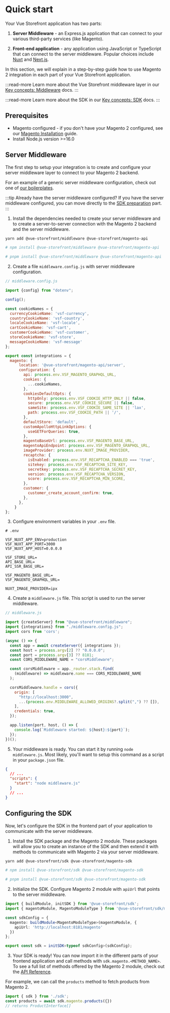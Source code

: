 # Quick start

Your Vue Storefront application has two parts:

1. **Server Middleware** - an Express.js application that can connect to your various third-party services (like Magento).


2. **Front-end application** - any application using JavaScript or TypeScript that can connect to the server middleware. Popular choices include [Nuxt](https://nuxt.com/) and [Next.js](https://nextjs.org/).

In this section, we will explain in a step-by-step guide how to use Magento 2 integration in each part of your Vue Storefront application.

:::read-more
Learn more about the Vue Storefront middleware layer in our [Key concepts: Middleware](../key-concepts/middleware.md) docs.
:::

:::read-more
Learn more about the SDK in our [Key concepts: SDK](../key-concepts/sdk.md) docs.
:::

## Prerequisites

- Magento configured - if you don't have your Magento 2 configured, see our [Magento Installation](./magento.md) guide.
- Install Node.js version >=16.0


## Server Middleware

The first step to setup your integration is to create and configure your server middleware layer to connect to your Magento 2 backend.

For an example of a generic server middleware configuration, check out one of [our boilerplates](https://github.com/vuestorefront/integration-boilerplate/tree/main/playground/middleware).

:::tip Already have the server middleware configured?
If you have the server middleware configured, you can move directly to the [SDK](./quick-start.md#sdk-preparation)[ preparation](./quick-start.md#sdk-preparation) part.
:::


1. Install the dependencies needed to create your server middleware and to create a server-to-server connection with the Magento 2 backend and the server middleware.

```bash
yarn add @vue-storefront/middleware @vue-storefront/magento-api 

# npm install @vue-storefront/middleware @vue-storefront/magento-api

# pnpm install @vue-storefront/middleware @vue-storefront/magento-api
```

2. Create a file `middleware.config.js` with server middleware configuration.

```javascript
// middleware.config.js

import {config} from "dotenv";

config();

const cookieNames = {
  currencyCookieName: 'vsf-currency',
  countryCookieName: 'vsf-country',
  localeCookieName: 'vsf-locale',
  cartCookieName: 'vsf-cart',
  customerCookieName: 'vsf-customer',
  storeCookieName: 'vsf-store',
  messageCookieName: 'vsf-message'
};

export const integrations = {
  magento: {
      location: '@vue-storefront/magento-api/server',
      configuration: {
        api: process.env.VSF_MAGENTO_GRAPHQL_URL,
        cookies: {
          ...cookieNames,
        },
        cookiesDefaultOpts: {
          httpOnly: process.env.VSF_COOKIE_HTTP_ONLY || false,
          secure: process.env.VSF_COOKIE_SECURE || false,
          sameSite: process.env.VSF_COOKIE_SAME_SITE || 'lax',
          path: process.env.VSF_COOKIE_PATH || '/',
        },
        defaultStore: 'default',
        customApolloHttpLinkOptions: {
          useGETForQueries: true,
        },
        magentoBaseUrl: process.env.VSF_MAGENTO_BASE_URL,
        magentoApiEndpoint: process.env.VSF_MAGENTO_GRAPHQL_URL,
        imageProvider: process.env.NUXT_IMAGE_PROVIDER,
        recaptcha: {
          isEnabled: process.env.VSF_RECAPTCHA_ENABLED === 'true',
          sitekey: process.env.VSF_RECAPTCHA_SITE_KEY,
          secretkey: process.env.VSF_RECAPTCHA_SECRET_KEY,
          version: process.env.VSF_RECAPTCHA_VERSION,
          score: process.env.VSF_RECAPTCHA_MIN_SCORE,
        },
        customer: {
          customer_create_account_confirm: true,
        },
      },
    }
};
```

3. Configure environment variables in your `.env` file.

```
# .env

VSF_NUXT_APP_ENV=production
VSF_NUXT_APP_PORT=3000
VSF_NUXT_APP_HOST=0.0.0.0

VSF_STORE_URL=
API_BASE_URL=
API_SSR_BASE_URL=

VSF_MAGENTO_BASE_URL=
VSF_MAGENTO_GRAPHQL_URL=

NUXT_IMAGE_PROVIDER=ipx

```

4. Create a `middleware.js` file. This script is used to run the server middleware.

```javascript
// middleware.js

import {createServer} from "@vue-storefront/middleware";
import {integrations} from "./middleware.config.js";
import cors from 'cors';

(async () => {
  const app = await createServer({ integrations });
  const host = process.argv[2] ?? "0.0.0.0";
  const port = process.argv[3] ?? 8181;
  const CORS_MIDDLEWARE_NAME = "corsMiddleware";

  const corsMiddleware = app._router.stack.find(
    (middleware) => middleware.name === CORS_MIDDLEWARE_NAME
  );

  corsMiddleware.handle = cors({
    origin: [
      "http://localhost:3000",
      ...(process.env.MIDDLEWARE_ALLOWED_ORIGINS?.split(",") ?? []),
    ],
    credentials: true,
  });

  app.listen(port, host, () => {
    console.log(`Middleware started: ${host}:${port}`);
  });
})();

```

5. Your middleware is ready. You can start it by running `node middleware.js`. Most likely, you'll want to setup this command as a script in your `package.json` file.

```json
{
  // ...
  "scripts": {
    "start": "node middleware.js"
  }
  // ...
}
```

## Configuring the SDK

Now, let's configure the SDK in the frontend part of your application to communicate with the server middleware. 

1. Install the SDK package and the Magento 2 module. These packages will allow you to create an instance of the SDK and then extend it with methods to communicate with Magento 2 via your server middleware.

```bash
yarn add @vue-storefront/sdk @vue-storefront/magento-sdk

# npm install @vue-storefront/sdk @vue-storefront/magento-sdk

# pnpm install @vue-storefront/sdk @vue-storefront/magento-sdk
```

2. Initialize the SDK. Configure Magento 2 module with `apiUrl` that points to the server middleware.

```ts
import { buildModule, initSDK } from '@vue-storefront/sdk';
import { magentoModule, MagentoModuleType } from '@vue-storefront/sdk/magento-sdk';

const sdkConfig = {
  magento: buildModule<MagentoModuleType>(magentoModule, { 
    apiUrl: 'http://localhost:8181/magento'
  })
};

export const sdk = initSDK<typeof sdkConfig>(sdkConfig);
```

3. Your SDK is ready! You can now import it in the different parts of your frontend application and call methods with `sdk.magento.<METHOD_NAME>`. To see a full list of methods offered by the Magento 2 module, check out the [API Reference](../reference/api/index.md).

For example, we can call the `products` method to fetch products from Magento 2.

```ts
import { sdk } from './sdk';
const products = await sdk.magento.products({})
// returns ProductInterface[]

```
